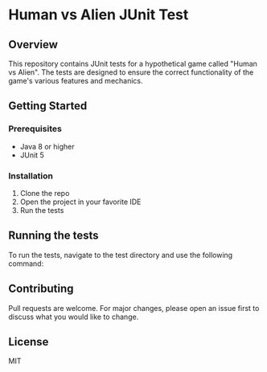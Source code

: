 # Human vs Alien JUnit Test

## Overview
This repository contains JUnit tests for a hypothetical game called "Human vs Alien". The tests are designed to ensure the correct functionality of the game's various features and mechanics.

## Getting Started

### Prerequisites
- Java 8 or higher
- JUnit 5

### Installation
1. Clone the repo
2. Open the project in your favorite IDE
3. Run the tests

## Running the tests
To run the tests, navigate to the test directory and use the following command:

## Contributing
Pull requests are welcome. For major changes, please open an issue first to discuss what you would like to change.

## License
MIT
